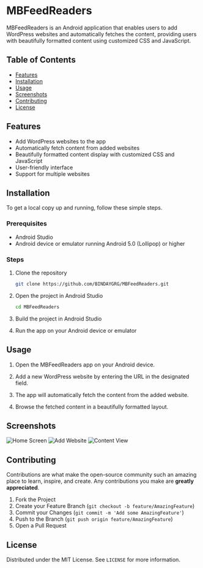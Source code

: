 # MBFeedReaders

MBFeedReaders is an Android application that enables users to add WordPress websites and automatically fetches the content, providing users with beautifully formatted content using customized CSS and JavaScript.

## Table of Contents

- [Features](#features)
- [Installation](#installation)
- [Usage](#usage)
- [Screenshots](#screenshots)
- [Contributing](#contributing)
- [License](#license)

## Features

- Add WordPress websites to the app
- Automatically fetch content from added websites
- Beautifully formatted content display with customized CSS and JavaScript
- User-friendly interface
- Support for multiple websites

## Installation

To get a local copy up and running, follow these simple steps.

### Prerequisites

- Android Studio
- Android device or emulator running Android 5.0 (Lollipop) or higher

### Steps

1. Clone the repository

   ```sh
   git clone https://github.com/BINDAYGRG/MBFeedReaders.git
   ```

2. Open the project in Android Studio

   ```sh
   cd MBFeedReaders
   ```

3. Build the project in Android Studio

4. Run the app on your Android device or emulator

## Usage

1. Open the MBFeedReaders app on your Android device.

2. Add a new WordPress website by entering the URL in the designated field.

3. The app will automatically fetch the content from the added website.

4. Browse the fetched content in a beautifully formatted layout.

## Screenshots

![Home Screen](screenshots/home_screen.png)
![Add Website](screenshots/add_website.png)
![Content View](screenshots/content_view.png)

## Contributing

Contributions are what make the open-source community such an amazing place to learn, inspire, and create. Any contributions you make are **greatly appreciated**.

1. Fork the Project
2. Create your Feature Branch (`git checkout -b feature/AmazingFeature`)
3. Commit your Changes (`git commit -m 'Add some AmazingFeature'`)
4. Push to the Branch (`git push origin feature/AmazingFeature`)
5. Open a Pull Request

## License

Distributed under the MIT License. See `LICENSE` for more information.
